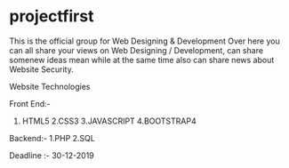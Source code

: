 # projectfirst
This is the official group for Web Designing &amp; Development Over here you can all share your views on Web Designing / Development, can share somenew ideas mean while at the same time also can share news about Website Security. 

Website Technologies  

Front End:- 
1. HTML5 
2.CSS3 
3.JAVASCRIPT 
4.BOOTSTRAP4  

Backend:- 
1.PHP 
2.SQL  

Deadline :- 30-12-2019
